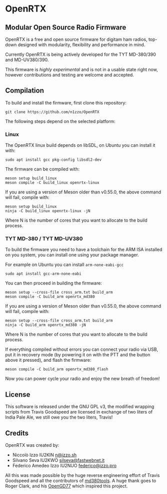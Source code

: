 # OpenRTX
## Modular Open Source Radio Firmware

OpenRTX is a free and open source firmware for digitam ham radios, top-down designed
with modularity, flexibility and performance in mind.

Currently OpenRTX is being actively developed for the TYT MD-380/390 and MD-UV380/390.

This firmware is *highly experimental* and is not in a usable state right now,
however contributions and testing are welcome and accepted.

## Compilation

To build and install the firmware, first clone this repository:

```
git clone https://github.com/n1zzo/OpenRTX
```

The following steps depend on the selected platform:

### Linux

The OpenRTX linux build depends on libSDL, on Ubuntu you can install it with:
```
sudo apt install gcc pkg-config libsdl2-dev
```

The firmware can be compiled with:

```
meson setup build_linux
meson compile -C build_linux openrtx-linux
```

If you are using a version of Meson older than v0.55.0, the above command will fail, compile with:

```
meson setup build_linux
ninja -C build_linux openrtx-linux -jN
```

Where N is the number of cores that you want to allocate to the build process.

### TYT MD-380 / TYT MD-UV380

To build the firmware you need to have a toolchain for the ARM ISA installed
on you system, you can install one using your package manager.

For example on Ubuntu you can install `arm-none-eabi-gcc`
```
sudo apt install gcc-arm-none-eabi
```

You can then proceed in building the firmware:

```
meson setup --cross-file cross_arm.txt build_arm
meson compile -C build_arm openrtx_md380
```

If you are using a version of Meson older than v0.55.0, the above command will fail, compile with:

```
meson setup --cross-file cross_arm.txt build_arm
ninja -C build_arm openrtx_md380 -jN
```

Where N is the number of cores that you want to allocate to the build process.

If everything compiled without errors you can connect your radio via USB,
put it in recovery mode (by powering it on with the PTT and the button
above it pressed), and flash the firmware:

```
meson compile -C build_arm openrtx_md380_flash
```

Now you can power cycle your radio and enjoy the new breath of freedom!

## License

This software is released under the GNU GPL v3, the modified wrapping scripts
from Travis Goodspeed are licensed in exchange of two liters of India Pale Ale,
we still owe you the two liters, Travis!

## Credits

OpenRTX was created by:

- Niccolò Izzo IU2KIN <n@izzo.sh>
- Silvano Seva IU2KWO <silseva@fastwebnet.it>
- Federico Amedeo Izzo IU2NUO <federico@izzo.pro>

All this was made possible by the huge reverse engineering effort of
Travis Goodspeed and all the contributors of [md380tools](https://github.com/travisgoodspeed/md380tools).
A huge thank goes to Roger Clark, and his [OpenGD77](https://github.com/rogerclarkmelbourne/OpenGD77) which inspired this project.
